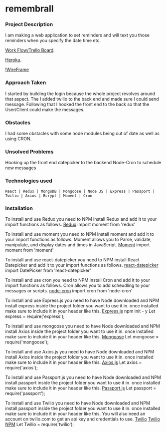 # remembrall



### Project Description
I am making a web application to set reminders and will text you those reminders when you specify the date time etc. 


[Work Flow/Trello Board](https://trello.com/b/neaYi7is/remindly).

[Heroku](https://remembrall1.herokuapp.com/).

[!WireFrame](https://github.com/rover33/remembrall/blob/master/REMY_wireframes.pdf)

### Approach Taken

I started by building the login because the whole project revolves around that aspect. The I added twilio to the back end and made sure I could send message. Following that I hooked the front end to the back so that the User/Client could make the messages.

### Obstacles

I had some obstacles with some node modules being out of date as well as using CRON.

### Unsolved Problems

Hooking up the front end datepicker to the backend Node-Cron to schedule new messages

### Technologies used

```
React | Redux | MongoDB | Mongoose | Node JS | Express | Passport | Twilio | Axios | Bcrypt | Moment | Cron
```




### Installation
To install and use Redux you need to NPM install Redux and add it to your import functions as follows.
[Redux](https://www.npmjs.com/package/redux)
import moment from 'redux'

To install and use moment you need to NPM install moment and add it to your import functions as follows. Moment allows you to Parse, validate, manipulate, and display dates and times in JavaScript.
[Moment](https://www.npmjs.com/package/moment)
import moment from 'moment'

To install and use react-datepicker you need to NPM install React Datepicker and add it to your import functions as follows.
[react-datepicker](https://www.npmjs.com/package/react-datepicker)
import DatePicker from 'react-datepicker'


To install and use cron you need to NPM install Cron and add it to your import functions as follows. Cron allows you to add scheudling to your messages or scripts.
[node-cron](https://www.npmjs.com/package/node-cron)
import cron from 'node-cron'


To install and use Express.js you need to have Node downloaded and NPM install express inside the project folder you want to use it in. once installed make sure to include it in your header like this.
[Express.js](https://expressjs.com/)
npm init - y
Let express = require('express');

To install and use mongoose you need to have Node downloaded and NPM install Axios inside the project folder you want to use it in. once installed make sure to include it in your header like this.
[Mongoose](https://www.npmjs.com/package/mongoose)
Let mongoose = require('mongoose');

To install and use Axios.js you need to have Node downloaded and NPM install Axios inside the project folder you want to use it in. once installed make sure to include it in your header like this.
[Axios.js](https://www.npmjs.com/package/axios)
Let axios = require('axios');

To install and use Passport.js you need to have Node downloaded and NPM install passport inside the project folder you want to use it in. once installed make sure to include it in your header like this.
[Passport.js](http://www.passportjs.org/)
Let passport = require('passport');


To install and use Twilio you need to have Node downloaded and NPM install passport inside the project folder you want to use it in. once installed make sure to include it in your header like this. You will also need an account on twilio.com
to get an api key and credentials to use.
[Twilio](https://www.twilio.com/)
[Twilio NPM](https://www.npmjs.com/package/twilio)
Let Twilio = require('twilio');






